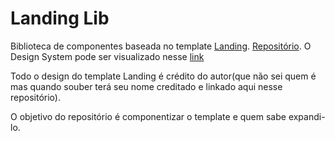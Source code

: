 # Landing Lib

Biblioteca de componentes baseada no template [Landing](https://www.tailwindtoolbox.com/templates/landing-page-demo.php). [Repositório](https://github.com/tailwindtoolbox/Landing-Page). O Design System pode ser visualizado nesse [link](https://raphaamericano.github.io/landing-lib/)

Todo o design do template Landing é crédito do autor(que não sei quem é mas quando souber terá seu nome creditado e linkado aqui nesse repositório).

O objetivo do repositório é componentizar o template e quem sabe expandi-lo.